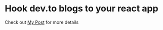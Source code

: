 # Hook dev.to blogs to your react app

Check out [My Post](https://dev.to/simplymincy/connect-devto-blogs-to-your-react-app-3bk3) for more details

